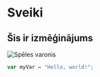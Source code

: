 # Sveiki
## Šis ir izmēģinājums

![Spēles varonis](https://github.com/user-attachments/assets/fc13ea10-0258-4bb1-992f-531edcb33f8d)

``` javascript
var myVar = "Hello, world!";
```
